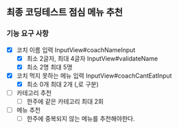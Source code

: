## 최종 코딩테스트 점심 메뉴 추천

### 기능 요구 사항

- [X] 코치 이름 입력 InputView#coachNameInput
  - [X] 최소 2글자, 최대 4글자 InputView#validateName
  - [X] 최소 2명 최대 5명
- [X] 코치 먹지 못하는 메뉴 입력 InputView#coachCantEatInput
  - [X] 최소 0개 최대 2개 (,로 구분)
- [ ] 카테고리 추천
  - [ ] 한주에 같은 카테고리 최대 2회
- [ ] 메뉴 추천
  - [ ] 한주에 중복되지 않는 메뉴를 추천해야한다.